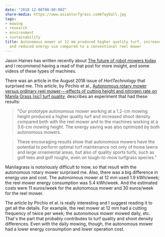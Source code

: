 ```yaml
---
date: "2018-12-08T00:00:00Z"
share-media: https://www.asianturfgrass.com6fwyball.jpg
tags:
- mowing
- research
- environment
- sustainability
title: Autonomous mower at 12 mm produced higher quality turf, increased shoot density,
  and reduced energy use compared to a conventional reel mower
---
```


Jason Haines has written recently about [The future of robot mowers today](http://www.turfhacker.com/2018/12/the-future-of-robot-mowers-today.html) and I recommend having a read of that post for more insight, and some videos of these types of machines.

There was an article in the August 2018 issue of *HortTechnology* that surprised me. This article, by Pirchio et al., [Autonomous rotary mower versus ordinary reel mower---effects of cutting height and nitrogen rate on Manila Grass [*sic*] turf quality](https://doi.org/10.21273/HORTTECH04064-18), describes an experiment that had these results:

> "Our prototype autonomous mower working at a 1.2-cm mowing height produced a higher quality turf and increased shoot density compared both with the reel mower and to the machines working at a 3.6-cm mowing height. The energy saving was also optimized by both autonomous mowers.

> These encouraging results show that autonomous mowers have the potential to perform optimal turf maintenance not only of home lawns and large ornamental areas, but also of quality sports turfs, such as golf tees and golf roughs, even on tough-to-mow turfgrass species."

Manilagrass is notoriously difficult to mow, so that result with the autonomous rotary mower surprised me. Also, there was a big difference in energy use and cost. The autonomous mower at 12 mm used 1.9 kWh/week; the reel mower energy consumption was 5.4 kWh/week. And the estimated costs were 11 euros/week for the autonomous mower and 30 euros/week for the reel mower.

The article by Pirchio et al. is really interesting and I suggest reading it to get all the details. For example, the reel mower at 12 mm had a cutting frequency of twice per week; the autonomous mower mowed daily, etc. That's the part that probably contributes to turf quality and shoot density differences. Even with the daily mowing, though, the autonomous mower had a lower energy consumption and lower operation cost.

